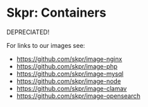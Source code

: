 Skpr: Containers
================

DEPRECIATED!

For links to our images see:

* https://github.com/skpr/image-nginx
* https://github.com/skpr/image-php
* https://github.com/skpr/image-mysql
* https://github.com/skpr/image-node
* https://github.com/skpr/image-clamav
* https://github.com/skpr/image-opensearch
